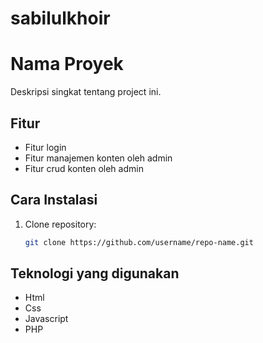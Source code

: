 # sabilulkhoir

# Nama Proyek

Deskripsi singkat tentang project ini.

## Fitur

- Fitur login
- Fitur manajemen konten oleh admin
- Fitur crud konten oleh admin

## Cara Instalasi

1. Clone repository:
   ```bash
   git clone https://github.com/username/repo-name.git
   ```

## Teknologi yang digunakan

- Html
- Css
- Javascript
- PHP
